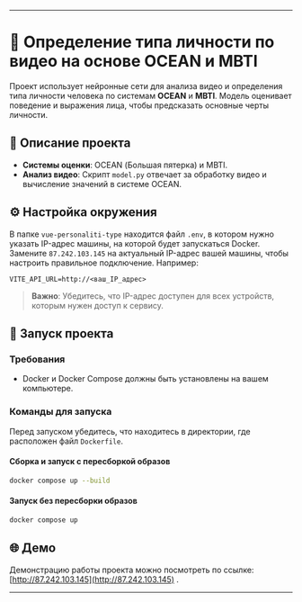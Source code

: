 
---

# 🧠 Определение типа личности по видео на основе OCEAN и MBTI

Проект использует нейронные сети для анализа видео и определения типа личности человека по системам **OCEAN** и **MBTI**. Модель оценивает поведение и выражения лица, чтобы предсказать основные черты личности.

## 📂 Описание проекта

- **Системы оценки**: OCEAN (Большая пятерка) и MBTI.
- **Анализ видео**: Скрипт `model.py` отвечает за обработку видео и вычисление значений в системе OCEAN.

## ⚙️ Настройка окружения

В папке `vue-personaliti-type` находится файл `.env`, в котором нужно указать IP-адрес машины, на которой будет запускаться Docker. Замените `87.242.103.145` на актуальный IP-адрес вашей машины, чтобы настроить правильное подключение. Например:

```dotenv
VITE_API_URL=http://<ваш_IP_адрес>
```

> **Важно**: Убедитесь, что IP-адрес доступен для всех устройств, которым нужен доступ к сервису.

## 🚀 Запуск проекта

### Требования

- Docker и Docker Compose должны быть установлены на вашем компьютере.

### Команды для запуска

Перед запуском убедитесь, что находитесь в директории, где расположен файл `Dockerfile`.

#### Сборка и запуск с пересборкой образов
```bash
docker compose up --build
```

#### Запуск без пересборки образов
```bash
docker compose up
```

## 🌐 Демо

Демонстрацию работы проекта можно посмотреть по ссылке: [http://87.242.103.145](http://87.242.103.145) .

---
